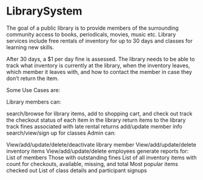 # LibrarySystem
The goal of a public library is to provide members of the surrounding community access to books, periodicals, movies, music etc.  Library services include free rentals of inventory for up to 30 days and classes for learning new skills. 

After 30 days, a $1 per day fine is assessed. The library needs to be able to track what inventory is currently at the library, when the inventory leaves, which member it leaves with, and how to contact the member in case they don’t return the item.

Some Use Cases are:

Library members can:

search/browse for library items, add to shopping cart, and check out
track the checkout status of each item in the library
return items to the library
track fines associated with late rental returns
add/update member info
search/view/sign up for classes
Admin can:

View/add/update/delete/deactivate library member
View/add/update/delete inventory items
View/add/update/delete employees
generate reports for:
List of members
Those with outstanding fines
List of all inventory items with count for checkouts, available, missing, and total
Most popular items checked out
List of class details and participant signups
